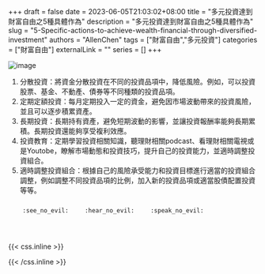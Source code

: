 +++ 
draft = false
date = 2023-06-05T21:03:02+08:00
title = "多元投資達到財富自由之5種具體作為"
description = "多元投資達到財富自由之5種具體作為"
slug = "5-Specific-actions-to-achieve-wealth-financial-through-diversified-investment"
authors = "AllenChen"
tags = ["財富自由","多元投資"]
categories = ["財富自由"]
externalLink = ""
series = []
+++

![image](/images/post/A-rabbit-with-big-blue-eyes-sleeping-and-earning-money-with-Van-Gogh-style.jpeg)

1. 分散投資：將資金分散投資在不同的投資品項中，降低風險。例如，可以投資股票、基金、不動產、債券等不同種類的投資品項。
2. 定期定額投資：每月定期投入一定的資金，避免因市場波動帶來的投資風險，並且可以逐步積累資產。
3. 長期投資：長期持有資產，避免短期波動的影響，並讓投資報酬率能夠長期累積。長期投資還能夠享受複利效應。
4. 投資教育：定期學習投資相關知識，聽理財相關podcast、看理財相關電視或是Youtobe，瞭解市場動態和投資技巧，提升自己的投資能力，並適時調整投資組合。
5. 適時調整投資組合：根據自己的風險承受能力和投資目標進行適當的投資組合調整，例如調整不同投資品項的比例，加入新的投資品項或適當股債配置投資等等。
   

<p><span class="nowrap"><span class="emojify">🙈</span> <code>:see_no_evil:</code></span>  <span class="nowrap"><span class="emojify">🙉</span> <code>:hear_no_evil:</code></span>  <span class="nowrap"><span class="emojify">🙊</span> <code>:speak_no_evil:</code></span></p>
<br>
    

{{< css.inline >}}
<style>
.emojify {
	font-family: Apple Color Emoji, Segoe UI Emoji, NotoColorEmoji, Segoe UI Symbol, Android Emoji, EmojiSymbols;
	font-size: 2rem;
	vertical-align: middle;
}
@media screen and (max-width:650px) {
  .nowrap {
    display: block;
    margin: 25px 0;
  }
}
</style>
{{< /css.inline >}}
